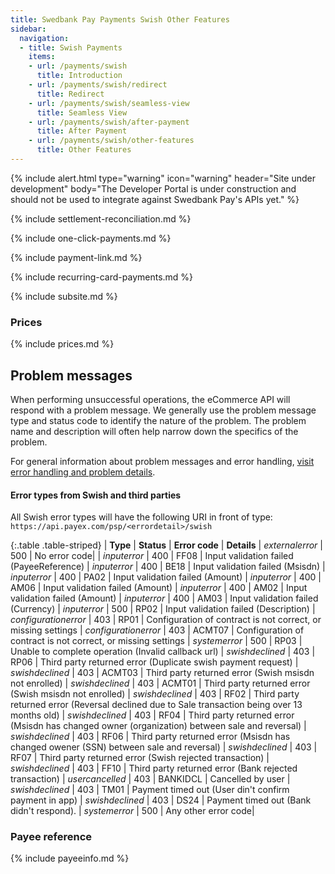 ```yaml
---
title: Swedbank Pay Payments Swish Other Features
sidebar:
  navigation:
  - title: Swish Payments
    items:
    - url: /payments/swish
      title: Introduction
    - url: /payments/swish/redirect
      title: Redirect
    - url: /payments/swish/seamless-view
      title: Seamless View
    - url: /payments/swish/after-payment
      title: After Payment
    - url: /payments/swish/other-features
      title: Other Features
---
```


{% include alert.html type="warning"
                      icon="warning"
                      header="Site under development"
                      body="The Developer Portal is under construction and should not be used to integrate against Swedbank Pay's APIs yet." %}

{% include settlement-reconciliation.md %}

{% include one-click-payments.md %}

{% include payment-link.md %}

{% include recurring-card-payments.md %}

{% include subsite.md %}

### Prices

{% include prices.md %}

## Problem messages

When performing unsuccessful operations, the eCommerce API will respond with a problem message. We generally use the problem message type and status code to identify the nature of the problem. The problem name and description will often help narrow down the specifics of the problem.

For general information about problem messages and error handling, [visit error handling and problem details][technical-reference-problems].

#### Error types from Swish and third parties 

All Swish error types will have the following URI in front of type: `https://api.payex.com/psp/<errordetail>/swish`

{:.table .table-striped}
| **Type** | **Status** | **Error code** | **Details**
| *externalerror* | 500 | No error code| 
| *inputerror* | 400 | FF08 | Input validation failed (PayeeReference) 
| *inputerror* | 400 | BE18 | Input validation failed (Msisdn) 
| *inputerror* | 400 | PA02 | Input validation failed (Amount) 
| *inputerror* | 400 | AM06 | Input validation failed (Amount) 
| *inputerror* | 400 | AM02 | Input validation failed (Amount)
| *inputerror* | 400 | AM03 | Input validation failed (Currency) 
| *inputerror* | 500 | RP02 | Input validation failed (Description)
| *configurationerror* | 403 | RP01 | Configuration of contract is not correct, or missing settings
| *configurationerror* | 403 | ACMT07 | Configuration of contract is not correct, or missing settings 
| *systemerror* | 500 | RP03 | Unable to complete operation (Invalid callback url) 
| *swishdeclined* | 403 | RP06 | Third party returned error (Duplicate swish payment request) 
| *swishdeclined* | 403 | ACMT03 | Third party returned error (Swish msisdn not enrolled)
| *swishdeclined* | 403 | ACMT01 | Third party returned error (Swish msisdn not enrolled)
| *swishdeclined* | 403 | RF02 | Third party returned error (Reversal declined due to Sale transaction being over 13 months old)
| *swishdeclined* | 403 | RF04 | Third party returned error (Msisdn has changed owner (organization) between sale and reversal)
| *swishdeclined* | 403 | RF06 | Third party returned error (Msisdn has changed owener (SSN) between sale and reversal)
| *swishdeclined* | 403 | RF07 | Third party returned error (Swish rejected transaction)
| *swishdeclined* | 403 | FF10 | Third party returned error (Bank rejected transaction)
| *usercancelled* | 403 | BANKIDCL | Cancelled by user 
| *swishdeclined* | 403 | TM01 | Payment timed out (User din't confirm payment in app)
| *swishdeclined* | 403 | DS24 |  Payment timed out (Bank didn't respond).
| *systemerror* | 500 | Any other error code|  

### Payee reference

{% include payeeinfo.md %}

[technical-reference-problems]: #